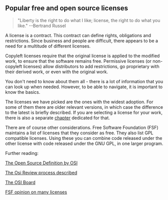 ## Popular free and open source licenses 
> "Liberty is the right to do what I like; license, the right to do what you like." --Bertrand Russel

A license is a contract. This contract can define rights, obligations and restrictions. Since business and people are difficult, there appears to be a need for a multitude of different licenses. 

Copyleft licenses require that the original license is applied to the modified work, to ensure that the software remains free. Permissive licenses (or non-copyleft licenses) allow distributors to add restrictions, go proprietary with their derived work, or even with the original work. 

You don't need to know about them all - there is a lot of information that you can look up when needed. However, to be able to navigate, it is important to know the basics. 

The licenses we have picked are the ones with the widest adoption. For some of them there are older relevant versions, in which case the difference to the latest is briefly described. If you are selecting a license for your work, there is also a separate [chapter](#selecting-a-license) dedicated for that.

There are of course other considerations. Free Software Foundation (FSF) maintains a list of licenses that they consider as free. They also list GPL compatible licenses. Using these you can combine code released under the other license with code released under the GNU GPL, in one larger program.

Further reading:

[The Open Source Definition by OSI](http://opensource.org/osd-annotated "The Open Source Definition")

[The Osi Review process described](http://opensource.org/approval "The Osi Review process")

[The OSI Board](http://opensource.org/board "The OSI Board")

[FSF opinion on many licenses](http://www.gnu.org/licenses/license-list.html "FSF stand of licences")
